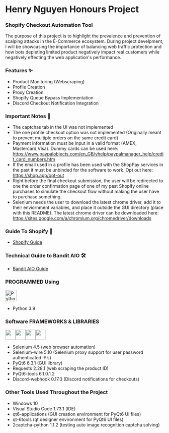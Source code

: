 # Henry Nguyen Honours Project

### Shopify Checkout Automation Tool

<p>The purpose of this project is to highlight the prevalence and prevention of scalping attacks in the
E-Commerce ecosystem. During project develpment, I will be showcasing the importance of balancing web traffic protection and how bots depleting limited product negatively impact real customers while negatively effecting the web application's performance.</p>

### Features ✨

- Product Monitoring (Webscraping)
- Profile Creation
- Proxy Creation
- Shopify Queue Bypass Implementation
- Discord Checkout Notification Integration

### Important Notes 📝

- The captchas tab in the UI was not implemented
- The one profile checkout option was not implemented (Originally meant to prevent multiple orders on the same credit card)
- Payment information must be input in a valid format (AMEX, Mastercard,Visa). Dummy cards can be used here: https://www.paypalobjects.com/en_GB/vhelp/paypalmanager_help/credit_card_numbers.htm
- If the email used in a profile has been used with the ShopPay services in the past it must be unbinded for the software to work. Opt out here: https://shop.app/opt-out
- Right before the final checkout submission, the user will be redirected to one the order confirmation page of one of my past Shopify online purchases to simulate the checkout flow without making the user have to purchase something.
- Selenium needs the user to download the latest chrome driver, add it to their enviornment variables, and place it outside the GUI directory (place with this README).
The latest chrome driver can be downloaded here: https://sites.google.com/a/chromium.org/chromedriver/downloads

### Guide To Shopify 📁

- <p><a href="https://docs.google.com/presentation/d/1sz8ChZtQNIseWiH6DCc-wJ791BlAlRy8oH1arS1TfHI/edit?usp=sharing">Shopify Guide</a></p>

### Technical Guide to Bandit AIO 🛠

- <p><a href="https://docs.google.com/document/d/1TjBO5ME-s_Xvvzj3_z5gz0XJhiPSwRK_Nzy4KqFQHkM/edit?usp=sharing">Bandit AIO Guide</a></p>

### PROGRAMMED Using

<p align="left">
<a href="https://www.python.org/" target="_blank" rel="noreferrer"><img src="https://raw.githubusercontent.com/danielcranney/readme-generator/main/public/icons/skills/python-colored.svg" width="36" height="36" alt="Python" /></a>
</p>

- Python 3.9

### Software FRAMEWORKS & LIBRARIES

<p align="left"> <a href="https://playwright.dev/python/docs/intro" target="_blank" rel="noreferrer"><img src="https://yt3.ggpht.com/9y13pxP3xxovml6W83D4Kbq4joCA-WaKy01i1BAihK6315sPq7z_oTIa3YdGa7ws4k4aaRbf=s900-c-k-c0x00ffffff-no-rj" width="32" height="32" /></a><a href="https://requests.readthedocs.io/en/latest/" target="_blank" rel="noreferrer"><img src="https://upload.wikimedia.org/wikipedia/commons/a/aa/Requests_Python_Logo.png" width="32" height="32" /></a><a href="https://pypi.org/project/discord-webhook/" target="_blank" rel="noreferrer"><img src="https://pypi.org/static/images/logo-small.95de8436.svg" width="32" height="32" /></a><a href="https://pypi.org/project/PyQt6/" target="_blank" rel="noreferrer"><img src="https://upload.wikimedia.org/wikipedia/commons/thumb/e/e6/Python_and_Qt.svg/1200px-Python_and_Qt.svg.png" width="32" height="32" /></a></p>

- Selenium 4.5 (web browser automation)
- Selenium-wire 5.10 (Selenium proxy support for user password authenticated IP’s)
- PyQt6 6.3.1 (GUI library)
- Requests 2.28.1 (web scraping the product ID)
- PyQt6-tools 6.1.0.1.2
- Discord-webhook 0.17.0 (Discord notifications for checkouts)

### Other Tools Used Throughout the Project
- Windows 10
- Visual Studio Code 1.73.1 (IDE)
- qt6-applications (GUI creation environment for PyQt6 UI files)
- qt-6tools (qt designer environment for PyQt6 UI files)
- 2captcha-python 1.1.2 (testing auto image recognition captcha solving)
